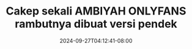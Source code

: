 --- 
title: "Cakep sekali AMBIYAH ONLYFANS rambutnya dibuat versi pendek"
description: "video  video bokep Cakep sekali AMBIYAH ONLYFANS rambutnya dibuat versi pendek yandek full vidio baru"
date: 2024-09-27T04:12:41-08:00
file_code: "yaoedidsihvf"
draft: false
cover: "zfl8zo2mtduiycuj.jpg"
tags: ["Cakep", "sekali", "AMBIYAH", "ONLYFANS", "rambutnya", "dibuat", "versi", "pendek", "bokep-indo", "bokep-viral", "bokep-ig"]
length: 495
fld_id: "1235316"
foldername: "AMBIYAH ONLYFANS"
categories: ["AMBIYAH ONLYFANS"]
views: 35
---